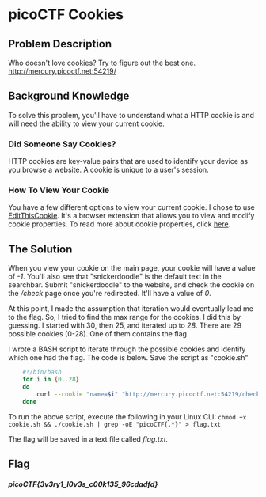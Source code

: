 # picoCTF Cookies

## Problem Description
Who doesn't love cookies? Try to figure out the best one. http://mercury.picoctf.net:54219/

## Background Knowledge
To solve this problem, you'll have to understand what a HTTP cookie is and will need the ability to view your current cookie. 

### Did Someone Say Cookies?
HTTP cookies are key-value pairs that are used to identify your device as you browse a website. A cookie is unique to a user's session.

### How To View Your Cookie
You have a few different options to view your current cookie. I chose to use [EditThisCookie](http://www.editthiscookie.com/). 
It's a browser extension that allows you to view and modify cookie properties. To read more about cookie properties, click [here](http://www.editthiscookie.com/blog/2014/03/cookie-properties/).

## The Solution
When you view your cookie on the main page, your cookie will have a value of *-1*. 
You'll also see that "snickerdoodle" is the default text in the searchbar. Submit "snickerdoodle" to the website, and check the cookie on the */check* page once you're redirected.
It'll have a value of *0*. 

At this point, I made the assumption that iteration would eventually lead me to the flag. So, I tried to find the max range for the cookies. 
I did this by guessing. I started with 30, then 25, and iterated up to *28*. There are 29 possible cookies (0-28). One of them contains the flag. 

I wrote a BASH script to iterate through the possible cookies and identify which one had the flag. The code is below. 
Save the script as "cookie.sh"

```bash
    #!/bin/bash
    for i in {0..28}
    do
        curl --cookie "name=$i" "http://mercury.picoctf.net:54219/check"
    done
```
    
To run the above script, execute the following in your Linux CLI: `chmod +x cookie.sh && ./cookie.sh | grep -oE "picoCTF{.*}" > flag.txt`

The flag will be saved in a text file called *flag.txt.*

## Flag
##### picoCTF{3v3ry1_l0v3s_c00k135_96cdadfd}
